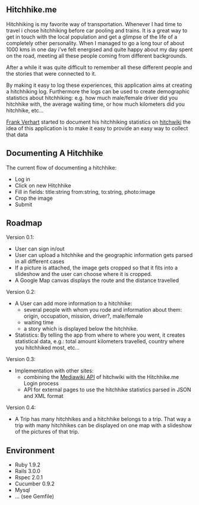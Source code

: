 Hitchhike.me
----------

Hitchhiking is my favorite way of transportation. Whenever I had time to
travel i chose hitchhiking before car pooling and trains. It is a great way
to get in touch with the local population and get a glimpse of the life of 
a completely other personality.
When I managed to go a long tour of about 1000 kms in one day i’ve felt 
energised and quite happy about my day spent on the road, meeting all 
these people coming from different backgrounds.

After a while it was quite difficult to remember all these different people
and the stories that were connected to it.

By making it easy to log these experiences,
this application aims at creating a hitchhiking log.
Furthermore the logs can be used to create demographic statistics about hitchhiking:
e.g. how much male/female driver did you hitchhike with, the average waiting time, 
or how much kilometers did you hitchhike, etc...

[Frank Verhart](http://hitchwiki.org/en/User:Fverhart) started to document his 
hitchhiking statistics on [hitchwiki](http://hitchwiki.org/en/User:Fverhart) the idea
of this application is to make it easy to provide an easy way to collect that data


Documenting A Hitchhike
-----------------------

The current flow of documenting a hitchhike:

* Log in
* Click on new Hitchhike
* Fill in fields: title:string from:string, to:string, photo:image
* Crop the image
* Submit

Roadmap
-------

Version 0.1:

* User can sign in/out
* User can upload a hitchhike and the geographic information gets parsed in 
  all different cases
* If a picture is attached, the image gets cropped so that it fits into
  a slideshow and the user can choose where it is cropped.
* A Google Map canvas displays the route and the distance travelled

Version 0.2:

* A User can add more information to a hitchhike:
  - several people with whom you rode and information about them: 
    origin, occupation, mission, driver?, male/female
  - waiting time
  - a story which is displayed below the hitchhike.
* Statistics:
  By telling the app from where to where you went, it creates statistical data, e.g.:
  total amount kilometers travelled, country where you hitchhiked most, etc...

Version 0.3:

* Implementation with other sites:
  - combining the [Mediawiki API](http://www.mediawiki.org/wiki/API:Login) of hitchwiki  with the
    Hitchhike.me Login process
  - API for external pages to use the hitchhike statistics parsed in JSON and XML format
  

Version 0.4:

* A Trip has many hitchhikes and a hitchhike belongs to a trip.
  That way a trip with many hitchhikes can be displayed on one map with a slideshow
  of the pictures of that trip.

Environment
-----------

* Ruby 1.9.2
* Rails 3.0.0
* Rspec 2.0.1
* Cucumber 0.9.2
* Mysql
* ... (see Gemfile)
